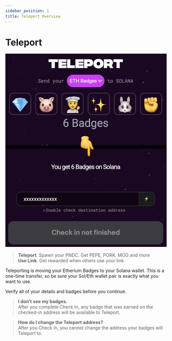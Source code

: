 ```yaml
---
sidebar_position: 1
title: Teleport Overview
---
```


# Teleport

![Teleport](image.png)

>**Teleport**. Spawn your PNDC. Get PEPE, PORK, MOG and more\
>**Use Link**. Get rewarded when others use your link.

Teleporting is moving your Etherium Badges to your Solana wallet.  This is a one-time transfer, so be sure your Sol/Eth wallet pair is exactly what you want to use.

Verify all of your details and badges before you continue.

>**I don't see my badges.**\
>After you complete Check In, any badge that was earned on the checked-in address will be available to Teleport.

>**How do I change the Teleport address?**\
>After you Check In, you cannot change the address your badges will Teleport to.